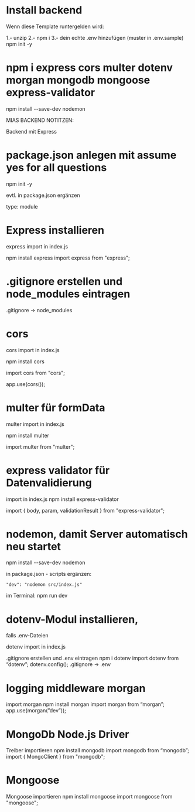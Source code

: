 # Install backend

Wenn diese Template runtergelden wird:

1.- unzip
2.- npm i
3.- dein echte .env hinzufügen (muster in .env.sample)
npm init -y

# npm i express cors multer dotenv morgan mongodb mongoose express-validator

npm install --save-dev nodemon

MIAS BACKEND NOTITZEN:

Backend mit Express

# package.json anlegen mit assume yes for all questions

npm init -y

evtl. in package.json ergänzen

type: module

# Express installieren

express import in index.js

npm install express
import express from "express";

# .gitignore erstellen und node_modules eintragen

.gitignore → node_modules

# cors

cors import in index.js

npm install cors

import cors from "cors";

app.use(cors());

# multer für formData

multer import in index.js

npm install multer

import multer from "multer";

# express validator für Datenvalidierung

import in index.js npm install express-validator

import { body, param, validationResult } from "express-validator";

# nodemon, damit Server automatisch neu startet

npm install --save-dev nodemon

in package.json - scripts ergänzen:

    "dev": "nodemon src/index.js"

im Terminal: npm run dev

# dotenv-Modul installieren,

falls .env-Dateien

dotenv import in index.js

.gitignore erstellen und .env eintragen
npm i dotenv
import dotenv from “dotenv”;
dotenv.config();
.gitignore → .env

# logging middleware morgan

import morgan npm install morgan
import morgan from “morgan”;
app.use(morgan(”dev”));

# MongoDb Node.js Driver

Treiber importieren
npm install mongodb
import mongodb from “mongodb”;
import { MongoClient } from "mongodb";

# Mongoose

Mongoose importieren npm install mongoose
import mongoose from "mongoose";
